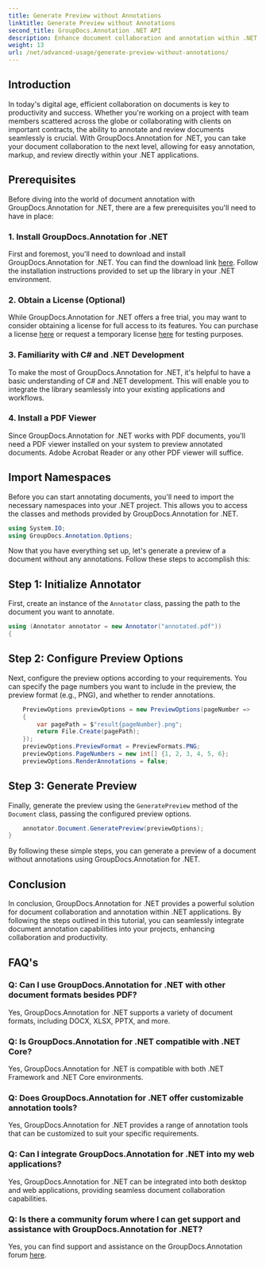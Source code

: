 ```yaml
---
title: Generate Preview without Annotations
linktitle: Generate Preview without Annotations
second_title: GroupDocs.Annotation .NET API
description: Enhance document collaboration and annotation within .NET applications using GroupDocs.Annotation for .NET. Easily annotate, mark up, and review documents with this powerful library.
weight: 13
url: /net/advanced-usage/generate-preview-without-annotations/
---
```

## Introduction
In today's digital age, efficient collaboration on documents is key to productivity and success. Whether you're working on a project with team members scattered across the globe or collaborating with clients on important contracts, the ability to annotate and review documents seamlessly is crucial. With GroupDocs.Annotation for .NET, you can take your document collaboration to the next level, allowing for easy annotation, markup, and review directly within your .NET applications.
## Prerequisites
Before diving into the world of document annotation with GroupDocs.Annotation for .NET, there are a few prerequisites you'll need to have in place:
### 1. Install GroupDocs.Annotation for .NET
First and foremost, you'll need to download and install GroupDocs.Annotation for .NET. You can find the download link [here](https://releases.groupdocs.com/annotation/net/). Follow the installation instructions provided to set up the library in your .NET environment.
### 2. Obtain a License (Optional)
While GroupDocs.Annotation for .NET offers a free trial, you may want to consider obtaining a license for full access to its features. You can purchase a license [here](https://purchase.groupdocs.com/buy) or request a temporary license [here](https://purchase.groupdocs.com/temporary-license/) for testing purposes.
### 3. Familiarity with C# and .NET Development
To make the most of GroupDocs.Annotation for .NET, it's helpful to have a basic understanding of C# and .NET development. This will enable you to integrate the library seamlessly into your existing applications and workflows.
### 4. Install a PDF Viewer
Since GroupDocs.Annotation for .NET works with PDF documents, you'll need a PDF viewer installed on your system to preview annotated documents. Adobe Acrobat Reader or any other PDF viewer will suffice.

## Import Namespaces
Before you can start annotating documents, you'll need to import the necessary namespaces into your .NET project. This allows you to access the classes and methods provided by GroupDocs.Annotation for .NET.

```csharp
using System.IO;
using GroupDocs.Annotation.Options;
```

Now that you have everything set up, let's generate a preview of a document without any annotations. Follow these steps to accomplish this:
## Step 1: Initialize Annotator
First, create an instance of the `Annotator` class, passing the path to the document you want to annotate.
```csharp
using (Annotator annotator = new Annotator("annotated.pdf"))
{
```
## Step 2: Configure Preview Options
Next, configure the preview options according to your requirements. You can specify the page numbers you want to include in the preview, the preview format (e.g., PNG), and whether to render annotations.
```csharp
    PreviewOptions previewOptions = new PreviewOptions(pageNumber =>
    {
        var pagePath = $"result{pageNumber}.png";
        return File.Create(pagePath);
    });
    previewOptions.PreviewFormat = PreviewFormats.PNG;
    previewOptions.PageNumbers = new int[] {1, 2, 3, 4, 5, 6};
    previewOptions.RenderAnnotations = false;
```
## Step 3: Generate Preview
Finally, generate the preview using the `GeneratePreview` method of the `Document` class, passing the configured preview options.
```csharp
    annotator.Document.GeneratePreview(previewOptions);
}
```
By following these simple steps, you can generate a preview of a document without annotations using GroupDocs.Annotation for .NET.

## Conclusion
In conclusion, GroupDocs.Annotation for .NET provides a powerful solution for document collaboration and annotation within .NET applications. By following the steps outlined in this tutorial, you can seamlessly integrate document annotation capabilities into your projects, enhancing collaboration and productivity.
## FAQ's
### Q: Can I use GroupDocs.Annotation for .NET with other document formats besides PDF?
Yes, GroupDocs.Annotation for .NET supports a variety of document formats, including DOCX, XLSX, PPTX, and more.
### Q: Is GroupDocs.Annotation for .NET compatible with .NET Core?
Yes, GroupDocs.Annotation for .NET is compatible with both .NET Framework and .NET Core environments.
### Q: Does GroupDocs.Annotation for .NET offer customizable annotation tools?
Yes, GroupDocs.Annotation for .NET provides a range of annotation tools that can be customized to suit your specific requirements.
### Q: Can I integrate GroupDocs.Annotation for .NET into my web applications?
Yes, GroupDocs.Annotation for .NET can be integrated into both desktop and web applications, providing seamless document collaboration capabilities.
### Q: Is there a community forum where I can get support and assistance with GroupDocs.Annotation for .NET?
Yes, you can find support and assistance on the GroupDocs.Annotation forum [here](https://forum.groupdocs.com/c/annotation/10).
